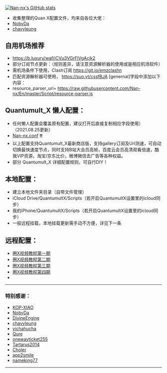 [![Nan-nx's GitHub stats](https://github-readme-stats.vercel.app/api?username=Nan-nx&show_icons=true&count_private=true&theme=vue)](https://github.com/Nan-nx/En)

* 收集整理的Quan X配置文件，均来自各位大佬：
*  [NobyDa](https://github.com/NobyDa)
*  [chavyleung](https://github.com/chavyleung)

##  自用机场推荐

* https://b.luxury/waf/jCVu3VGrFlVgAcjk2
* 部分订阅节点更新：（规则差异，请注意资源解析器的使用或是相应机场软件）
* 需机场条件下使用，Clash订阅 https://git.io/emzclashn
* 匹配资源解析器可使用， https://suo.yt/cssfBJA  [genernal]字段中添加以下内容：
* resource_parser_url= https://raw.githubusercontent.com/Nan-nx/En/master/Script/resource-parser.js

## Quantumult_X 懒人配置：

* 任何懒人配置会覆盖原有配置，建议打开后直接复制相应字段使用）（2021.08.25更新）
* [Nan-nx.conf](https://raw.githubusercontent.com/Nan-nx/En/master/Nan-nx.conf) ❗❗
* 以上配置支持Quantumult_X最新商店版，支持gallery订阅及Url测速，可自动切换最快速度节点，同时支持B站大会员高帧，百度云会员高清观看倍速，酷我VIP资源，淘宝/京东比价，微博微信去广告等各种权益。
*  部分 Quantumult_X 详细配置规则，可自行DIY！

## 本地配置：
* 建立本地文件夹目录（自带文件管理）
* iCloud Drive/QuantumultX/Scripts（若开启QuantumultX设置里的icloud同步）
* 我的iPhone/QuantumultX/Scripts（若开启QuantumultX设置里的icloud同步）
* 一般远程挂载，本地挂载更新需手动不方便，详见下一条

## 远程配置：
* [圈X视频教程第一期](https://yoquanquutu.be/G1oUtOA1J2w)
* [圈X视频教程第二期](https://youtu.be/pLZDK9SACLQ)
* [圈X视频教程第三期](https://youtu.be/kKa26Fj0MJA)
* [圈X视频教程第四期](https://youtu.be/_8_xnEQHGbM)
* 

---------------------------------------------------------------------------------------------------------------------------------------------------------------------------------

### 特别感谢：

*  [KOP-XIAO](https://github.com/KOP-XIAO) 
*  [NobyDa](https://github.com/NobyDa)
*  [DivineEngine](https://github.com/DivineEngine) 
*  [chavyleung](https://github.com/chavyleung) 
*  [yichahucha](https://github.com/yichahucha) 
*  [Qure](https://github.com/Koolson/Qure)
*  [onewayticket255](https://github.com/onewayticket255)
*  [Tartarus2014](https://github.com/Tartarus2014) 
*  [Choler](https://github.com/Choler) 
*  [app2smile](https://github.com/app2smile/rules)  
*  [nameking77](https://github.com/nameking77/Qx/tree/main/rewrite)
 
---------------------------------------------------------------------------------------------------------------------------------------------------------------------------------
